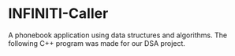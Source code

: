 # INFINITI-Caller
A phonebook application using data structures and algorithms.
The following C++ program was made for our DSA project.

